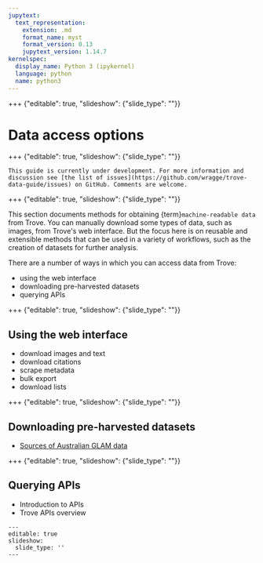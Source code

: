 ```yaml
---
jupytext:
  text_representation:
    extension: .md
    format_name: myst
    format_version: 0.13
    jupytext_version: 1.14.7
kernelspec:
  display_name: Python 3 (ipykernel)
  language: python
  name: python3
---
```


+++ {"editable": true, "slideshow": {"slide_type": ""}}

# Data access options

+++ {"editable": true, "slideshow": {"slide_type": ""}}

```{attention}
This guide is currently under development. For more information and discussion see [the list of issues](https://github.com/wragge/trove-data-guide/issues) on GitHub. Comments are welcome.
```

+++ {"editable": true, "slideshow": {"slide_type": ""}}

This section documents methods for obtaining {term}`machine-readable data` from Trove. You can manually download some types of data, such as images, from Trove's web interface. But the focus here is on reusable and extensible methods that can be used in a variety of workflows, such as the creation of datasets for further analysis.

There are a number of ways in which you can access data from Trove:

- using the web interface
- downloading pre-harvested datasets
- querying APIs

+++ {"editable": true, "slideshow": {"slide_type": ""}}

## Using the web interface

- download images and text
- download citations
- scrape metadata
- bulk export
- download lists

+++ {"editable": true, "slideshow": {"slide_type": ""}}

## Downloading pre-harvested datasets

- [Sources of Australian GLAM data](https://glam-workbench.net/glam-data-list/)

+++ {"editable": true, "slideshow": {"slide_type": ""}}

## Querying APIs

- Introduction to APIs
- Trove APIs overview

```{code-cell} ipython3
---
editable: true
slideshow:
  slide_type: ''
---

```
